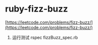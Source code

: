 # ruby-fizz-buzz

[https://leetcode.com/problems/fizz-buzz/](https://leetcode.com/problems/fizz-buzz/)


1. 运行测试
rspec fizzBuzz_spec.rb 
